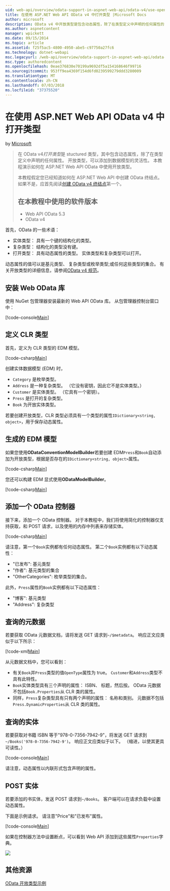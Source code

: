 ```yaml
---
uid: web-api/overview/odata-support-in-aspnet-web-api/odata-v4/use-open-types-in-odata-v4
title: 在使用 ASP.NET Web API OData v4 中打开类型 |Microsoft Docs
author: microsoft
description: OData v4 中开放类型是包含动态属性，除了在类型定义中声明的任何属性的 stuctured 类型。 打开...
ms.author: aspnetcontent
manager: wpickett
ms.date: 09/15/2014
ms.topic: article
ms.assetid: f25f5ac5-4800-4950-abe5-c97750a27fc6
ms.technology: dotnet-webapi
msc.legacyurl: /web-api/overview/odata-support-in-aspnet-web-api/odata-v4/use-open-types-in-odata-v4
msc.type: authoredcontent
ms.openlocfilehash: 0eae376830e70199a9692df5a154168646f99716
ms.sourcegitcommit: 953ff9ea4369f154d6fd0239599279ddd3280009
ms.translationtype: MT
ms.contentlocale: zh-CN
ms.lasthandoff: 07/03/2018
ms.locfileid: "37375520"
---
```

<a name="open-types-in-odata-v4-with-aspnet-web-api"></a>在使用 ASP.NET Web API OData v4 中打开类型
====================
by [Microsoft](https://github.com/microsoft)

> 在 OData v4*打开类型*是 stuctured 类型，其中包含动态属性，除了在类型定义中声明的任何属性。 开放类型，可以添加到数据模型的灵活性。 本教程演示如何在 ASP.NET Web API OData 中使用开放类型。
> 
> 本教程假定您已经知道如何在 ASP.NET Web API 中创建 OData 终结点。 如果不是，应首先阅读[创建 OData v4 终结点](create-an-odata-v4-endpoint.md)第一个。
> 
> ## <a name="software-versions-used-in-the-tutorial"></a>在本教程中使用的软件版本
> 
> 
> - Web API OData 5.3
> - OData v4


首先，OData 的一些术语：

- 实体类型： 具有一个键的结构化的类型。
- 复杂类型： 结构化的类型没有键。
- 打开类型： 具有动态属性的类型。 实体类型和复杂类型可以打开。

动态属性的值可以是基元类型、 复杂类型或枚举类型;或任何这些类型的集合。 有关开放类型的详细信息，请参阅[OData v4 规范](http://www.odata.org/documentation/odata-version-4-0/)。

## <a name="install-the-web-odata-libraries"></a>安装 Web OData 库

使用 NuGet 包管理器安装最新的 Web API OData 库。 从包管理器控制台窗口中：

[!code-console[Main](use-open-types-in-odata-v4/samples/sample1.cmd)]

## <a name="define-the-clr-types"></a>定义 CLR 类型

首先，定义为 CLR 类型的 EDM 模型。

[!code-csharp[Main](use-open-types-in-odata-v4/samples/sample2.cs)]

创建实体数据模型 (EDM) 时，

- `Category` 是枚举类型。
- `Address` 是一种复杂类型。 （它没有密钥，因此它不是实体类型。）
- `Customer` 是实体类型。 （它具有一个密钥）。
- `Press` 是打开的复杂类型。
- `Book` 为开放实体类型。

若要创建开放类型，CLR 类型必须具有一个类型的属性`IDictionary<string, object>`，用于保存动态属性。

## <a name="build-the-edm-model"></a>生成的 EDM 模型

如果您使用**ODataConventionModelBuilder**若要创建 EDM`Press`和`Book`自动添加为开放类型，根据是否存在的`IDictionary<string, object>`属性。

[!code-csharp[Main](use-open-types-in-odata-v4/samples/sample3.cs)]

您还可以构建 EDM 显式使用**ODataModelBuilder**。

[!code-csharp[Main](use-open-types-in-odata-v4/samples/sample4.cs)]

## <a name="add-an-odata-controller"></a>添加一个 OData 控制器

接下来，添加一个 OData 控制器。 对于本教程中，我们将使用简化的控制器仅支持获取，和 POST 请求，以及使用的内存中列表来存储实体。

[!code-csharp[Main](use-open-types-in-odata-v4/samples/sample5.cs)]

请注意，第一个`Book`实例都有任何动态属性。 第二个`Book`实例都有以下动态属性：

- "已发布": 基元类型
- "作者": 基元类型的集合
- "OtherCategories": 枚举类型的集合。

此外，`Press`属性的`Book`实例都有以下动态属性：

- "博客": 基元类型
- "Address": 复杂类型

## <a name="query-the-metadata"></a>查询的元数据

若要获取 OData 元数据文档，请将发送 GET 请求到`~/$metadata`。 响应正文应类似于以下所示：

[!code-xml[Main](use-open-types-in-odata-v4/samples/sample6.xml?highlight=5,21)]

从元数据文档中，您可以看到：

- 有关`Book`并`Press`类型的值`OpenType`属性为 true。 `Customer`和`Address`类型不具有此特性。
- `Book`实体类型具有三个声明的属性： ISBN、 标题，然后按。 OData 元数据不包括`Book.Properties`从 CLR 类的属性。
- 同样，`Press`复杂类型具有只有两个声明的属性： 名称和类别。 元数据不包括`Press.DynamicProperties`从 CLR 类的属性。

## <a name="query-an-entity"></a>查询的实体

若要获取对书籍 ISBN 等于"978-0-7356-7942-9"，将发送 GET 请求到`~/Books('978-0-7356-7942-9')`。 响应正文应类似于以下。 （缩进，以使其更具可读性。）

[!code-console[Main](use-open-types-in-odata-v4/samples/sample7.cmd?highlight=8-13,15-23)]

请注意，动态属性以内联形式包含声明的属性。

## <a name="post-an-entity"></a>POST 实体

若要添加的书实体，发送 POST 请求到`~/Books`。 客户端可以在请求负载中设置动态属性。

下面是示例请求。 请注意"Price"和"已发布"属性。

[!code-console[Main](use-open-types-in-odata-v4/samples/sample8.cmd?highlight=10)]

如果在控制器方法中设置断点，可以看到 Web API 添加到这些属性`Properties`字典。

![](use-open-types-in-odata-v4/_static/image1.png)

## <a name="additional-resources"></a>其他资源

[OData 开放类型示例](http://aspnet.codeplex.com/sourcecontrol/latest#Samples/WebApi/OData/v4/ODataOpenTypeSample/ReadMe.txt)
